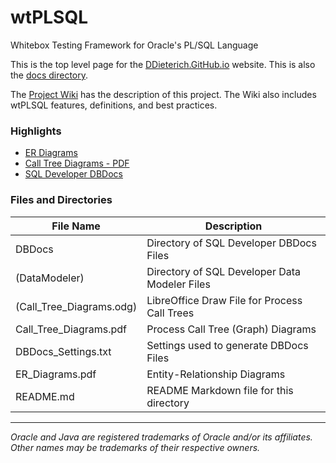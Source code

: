 # wtPLSQL
Whitebox Testing Framework for Oracle's PL/SQL Language

This is the top level page for the [DDieterich.GitHub.io](https://ddieterich.github.io/wtPLSQL) website. This is also the [docs directory](https://github.com/DDieterich/wtPLSQL/tree/master/docs).

The [Project Wiki](https://github.com/DDieterich/wtPLSQL/wiki) has the description of this project.  The Wiki also includes wtPLSQL features, definitions, and best practices.

### Highlights

* [ER Diagrams](ER_Diagrams.pdf)
* [Call Tree Diagrams - PDF](Call_Tree_Diagrams.pdf)
* [SQL Developer DBDocs](DBDocs/index.html)


### Files and Directories

File Name                | Description
------------------------ |------------
DBDocs                   | Directory of SQL Developer DBDocs Files
(DataModeler)            | Directory of SQL Developer Data Modeler Files
(Call_Tree_Diagrams.odg) | LibreOffice Draw File for Process Call Trees
Call_Tree_Diagrams.pdf   | Process Call Tree (Graph) Diagrams
DBDocs_Settings.txt      | Settings used to generate DBDocs Files
ER_Diagrams.pdf          | Entity-Relationship Diagrams
README.md                | README Markdown file for this directory

---

_Oracle and Java are registered trademarks of Oracle and/or its affiliates. Other names may be trademarks of their respective owners._
